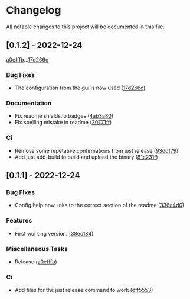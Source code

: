 # Changelog

All notable changes to this project will be documented in this file.

## [0.1.2] - 2022-12-24

[a0efffb](https://github.com/Gaweringo/BOTM/commit/a0efffb870e23b9aae5817a06cd3a6dd80afd3be)...[17d266c](https://github.com/Gaweringo/BOTM/commit/17d266c70bd86c42a45919e09b882c02df4f16c5)

### Bug Fixes

- The configuration from the gui is now used ([17d266c](https://github.com/Gaweringo/BOTM/commit/17d266c70bd86c42a45919e09b882c02df4f16c5))

### Documentation

- Fix readme shields.io badges ([4ab3a80](https://github.com/Gaweringo/BOTM/commit/4ab3a803b1e055b6f9dfda804df1078fa13558cd))
- Fix spelling mistake in readme ([20771ff](https://github.com/Gaweringo/BOTM/commit/20771ffb8534082b377f875652565b0aaf1c3926))

### Ci

- Remove some repetative confirmations from just release ([93ddf79](https://github.com/Gaweringo/BOTM/commit/93ddf79f13b064a69e135142f965b1cbc25715f4))
- Add just add-build to build and upload the binary ([81c231f](https://github.com/Gaweringo/BOTM/commit/81c231fd630360b4cb21e2e724ceb22bee0c1c07))

## [0.1.1] - 2022-12-24

### Bug Fixes

- Config help now links to the correct section of the readme ([336c4d0](https://github.com/Gaweringo/BOTM/commit/336c4d0fc46f45cc0228ac1c594d9d3a9fcbb740))

### Features

- First working version. ([38ec184](https://github.com/Gaweringo/BOTM/commit/38ec184bbb859c2d5f96423f5075dd9739a593c7))

### Miscellaneous Tasks

- Release ([a0efffb](https://github.com/Gaweringo/BOTM/commit/a0efffb870e23b9aae5817a06cd3a6dd80afd3be))

### Ci

- Add files for the just release command to work ([dff5553](https://github.com/Gaweringo/BOTM/commit/dff55533ae0487470b4bb2136305f799e1fe2965))

<!-- generated by git-cliff -->
